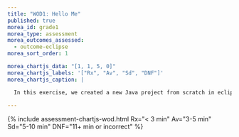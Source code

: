 ```yaml
---
title: "WOD1: Hello Me"
published: true
morea_id: grade1
morea_type: assessment
morea_outcomes_assessed:
  - outcome-eclipse
morea_sort_order: 1

morea_chartjs_data: "[1, 1, 5, 0]"
morea_chartjs_labels: '["Rx", "Av", "Sd", "DNF"]'
morea_chartjs_caption: |

  In this exercise, we created a new Java project from scratch in eclipse, printed something, and exported the project & uploaded it to canvas. Overall, an excellent start to the semester!
  
---
```


<!--{% include assessment-chartjs.html %}-->

{%  include assessment-chartjs-wod.html Rx="< 3 min" Av="3-5 min" Sd="5-10 min" DNF="11+ min or incorrect"  %}

<!--<link rel="stylesheet" href="http://cdn.oesmith.co.uk/morris-0.4.3.min.css">
<script src="//cdnjs.cloudflare.com/ajax/libs/raphael/2.1.0/raphael-min.js"></script>
<script src="http://cdn.oesmith.co.uk/morris-0.4.3.min.js"></script>

<div class="well" style="width: 550px">
  <div id="assessment" style="width: 500px; height: 250px"></div>
  Follow the Eclipse project workflow we'll be using for the rest of the semester. "Satisfactory" indicates that working Java code was submitted, but that the Eclipse project was flawed in some way.
</div>

<script>
Morris.Bar({
  element: 'assessment',
  hideHover: false,
  data: [
        { y: 'Excellent (%)', num: 12 },
        { y: 'Satisfactory (%)', num: 12 },
        { y: 'Unsatisfactory (%)', num: 1 },
        ],
  xkey: 'y',
  ykeys: ['num'],
  resize: true,
  labels: ['Students']
});
</script>
-->